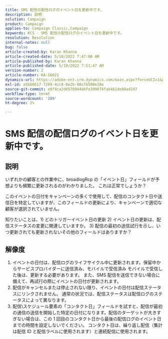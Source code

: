```yaml
---
title: SMS 配信の配信ログのイベント日を更新中です。
description: 説明
solution: Campaign
product: Campaign
applies-to: Campaign Classic,Campaign
keywords: KCS - SMS 配信の配信ログのイベント日を更新中です。
resolution: Resolution
internal-notes: null
bug: false
article-created-by: Karan Khanna
article-created-date: 5/10/2022 7:47:00 AM
article-published-by: Karan Khanna
article-published-date: 5/10/2022 7:51:47 AM
version-number: 2
article-number: KA-16021
dynamics-url: https://adobe-ent.crm.dynamics.com/main.aspx?forceUCI=1&pagetype=entityrecord&etn=knowledgearticle&id=bdef875e-35d0-ec11-a7b5-00224809c556
exl-id: a5b66617-7209-4cc8-8e2b-98cf6590e28e
source-git-commit: e8f4ca2dd578944d4fe399074fab461de88ad247
workflow-type: tm+mt
source-wordcount: '289'
ht-degree: 2%

---
```


# SMS 配信の配信ログのイベント日を更新中です。

## 説明


いずれかの顧客との作業中に、broadlogRcp の「イベント日」フィールドが予想よりも頻繁に更新されるのがわかりました。 これは正常でしょうか？ 

このイベントの日付をキャンペーンの多くで使用して、配信のコンタクト日や送信日を特定していますが、このフィールドの更新により、キャンペーンで適切な顧客が選択されていません。

知りたいことは、1) どのトリガーイベント日の更新 2) イベント日の更新は、配信ステータスの変更に関連していますか。
3) 配信の最初の送信試行を示し、いつ更新されても更新されないその他のフィールドはありますか？


## 解像度


1. イベントの日付は、配信ログのライフサイクル中に更新されます。保留中からサービスプロバイダーに送信済み、モバイルで受信済み モバイルで受信した後は、更新する必要があります。 また、SMS 配信を送信できない場合に備えて、再試行の際にイベントの日付が更新されます。
2. 配信がキャンセルまたは停止されない限り、イベントの日付は配信ステータスにリンクされません。 通常の状況では、配信ステータスは配信ログのステータスによって異なります。
3. 配信\スケジュール要素の「コンタクト日」フィールドを試すと、配信が最初の通信の送信を開始した特定の日付になります。配信のターゲットが大きすぎない場合は、この 1 回目のコンタクト日から最後の配信ログのイベント日までの時間を設定しないでください。 コンタクト日は、繰り返し配信（集計は配信 ID と配信ラベルに使用されます）と連続配信に使用されます。
